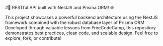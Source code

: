 #🚀 RESTful API built with NestJS and Prisma ORM! 🌐

This project showcases a powerful backend architecture using the NestJS framework combined with the robust database layer of Prisma ORM. Developed through valuable lessons from FreeCodeCamp, this repository demonstrates best practices, clean code, and scalable design. Feel free to explore, fork, or contribute!
